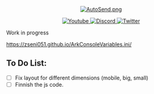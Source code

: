 <div>
  <p align="center">
    <a href="https://zseni051.github.io/ArkConsoleVariables.ini/">
    <img src="https://raw.githubusercontent.com/Zseni051/ArkConsoleVariables.ini/master/images/eye_open_close.gif" align="center" alt="AutoSend.png"></a>
  </p>
  <p align="center">
    <a href="https://www.youtube.com/channel/UCsIaU94p647veKr7sy12wmA">
      <img src="https://img.shields.io/badge/YouTube-FF0000?style=for-the-badge&logo=youtube&logoColor=white" alt="Youtube">
    </a>
    <a href="https://discord.gg/SXng95f">
      <img src="https://img.shields.io/badge/Discord-7289DA?style=for-the-badge&logo=discord&logoColor=white" alt="Discord">
    </a> 
    <a href="https://twitter.com/zseni10">
      <img src="https://img.shields.io/badge/Twitter-55ADEE?style=for-the-badge&logo=Twitter&logoColor=white" alt="Twitter">
    </a> 
  </p>
</div>

Work in progress

https://zseni051.github.io/ArkConsoleVariables.ini/


## To Do List:
- [ ] Fix layout for different dimensions (mobile, big, small)
- [ ] Finnish the js code.